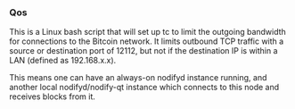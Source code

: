 ### Qos ###

This is a Linux bash script that will set up tc to limit the outgoing bandwidth for connections to the Bitcoin network. It limits outbound TCP traffic with a source or destination port of 12112, but not if the destination IP is within a LAN (defined as 192.168.x.x).

This means one can have an always-on nodifyd instance running, and another local nodifyd/nodify-qt instance which connects to this node and receives blocks from it.
